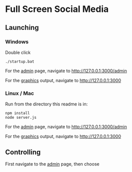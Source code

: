 # Full Screen Social Media

## Launching

### Windows
Double click
```
./startup.bat
```

For the [admin](http://127.0.0.1:3000/admin) page, navigate to http://127.0.0.1:3000/admin

For the [graphics](http://127.0.0.1:3000) output, navigate to http://127.0.0.1:3000

### Linux / Mac
Run from the directory this readme is in:
```
npm install
node server.js
```

For the [admin](http://127.0.0.1:3000/admin) page, navigate to http://127.0.0.1:3000/admin

For the [graphics](http://127.0.0.1:3000) output, navigate to http://127.0.0.1:3000

## Controlling
First navigate to the [admin](http://127.0.0.1:3000/admin) page, then choose 